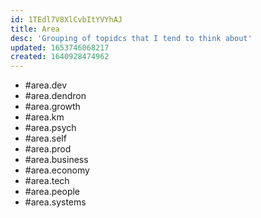 ```yaml
---
id: 1TEdl7V8XlCvbItYVYhAJ
title: Area
desc: 'Grouping of topidcs that I tend to think about'
updated: 1653746068217
created: 1640928474962
---
```


- #area.dev
- #area.dendron
- #area.growth
- #area.km
- #area.psych
- #area.self
- #area.prod
- #area.business
- #area.economy
- #area.tech
- #area.people
- #area.systems
